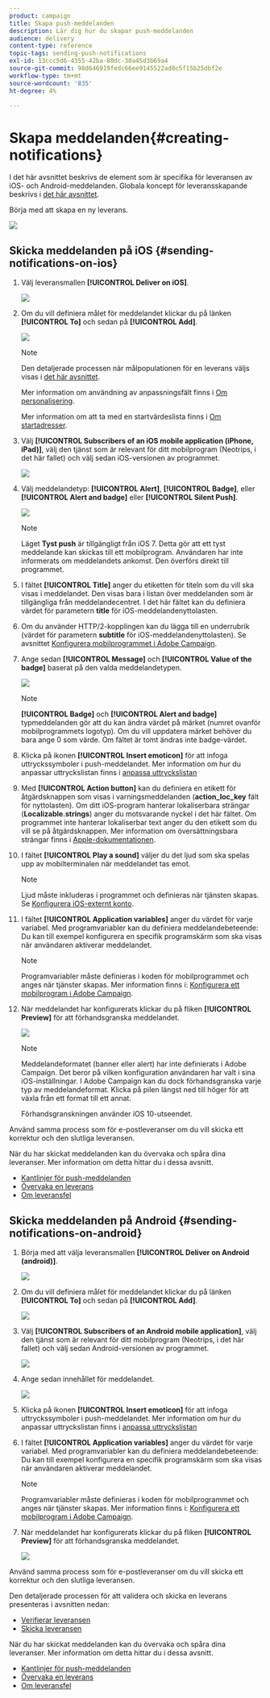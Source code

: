 ```yaml
---
product: campaign
title: Skapa push-meddelanden
description: Lär dig hur du skapar push-meddelanden
audience: delivery
content-type: reference
topic-tags: sending-push-notifications
exl-id: 13ccc5d6-4355-42ba-80dc-30a45d3b69a4
source-git-commit: 98d646919fedc66ee9145522ad0c5f15b25dbf2e
workflow-type: tm+mt
source-wordcount: '835'
ht-degree: 4%

---
```


# Skapa meddelanden{#creating-notifications}

I det här avsnittet beskrivs de element som är specifika för leveransen av iOS- och Android-meddelanden. Globala koncept för leveransskapande beskrivs i [det här avsnittet](../../delivery/using/steps-about-delivery-creation-steps.md).

Börja med att skapa en ny leverans.

![](assets/nmac_delivery_1.png)

## Skicka meddelanden på iOS {#sending-notifications-on-ios}

1. Välj leveransmallen **[!UICONTROL Deliver on iOS]**.

   ![](assets/nmac_delivery_ios_1.png)

1. Om du vill definiera målet för meddelandet klickar du på länken **[!UICONTROL To]** och sedan på **[!UICONTROL Add]**.

   ![](assets/nmac_delivery_ios_2.png)

   >[!NOTE]
   >
   >Den detaljerade processen när målpopulationen för en leverans väljs visas i [det här avsnittet](../../delivery/using/steps-defining-the-target-population.md).
   >
   >Mer information om användning av anpassningsfält finns i [Om personalisering](../../delivery/using/about-personalization.md).
   >
   >Mer information om att ta med en startvärdeslista finns i [Om startadresser](../../delivery/using/about-seed-addresses.md).

1. Välj **[!UICONTROL Subscribers of an iOS mobile application (iPhone, iPad)]**, välj den tjänst som är relevant för ditt mobilprogram (Neotrips, i det här fallet) och välj sedan iOS-versionen av programmet.

   ![](assets/nmac_delivery_ios_3.png)

1. Välj meddelandetyp: **[!UICONTROL Alert]**, **[!UICONTROL Badge]**, eller **[!UICONTROL Alert and badge]** eller **[!UICONTROL Silent Push]**.

   ![](assets/nmac_delivery_ios_4.png)

   >[!NOTE]
   >
   >Läget **Tyst push** är tillgängligt från iOS 7. Detta gör att ett tyst meddelande kan skickas till ett mobilprogram. Användaren har inte informerats om meddelandets ankomst. Den överförs direkt till programmet.

1. I fältet **[!UICONTROL Title]** anger du etiketten för titeln som du vill ska visas i meddelandet. Den visas bara i listan över meddelanden som är tillgängliga från meddelandecentret. I det här fältet kan du definiera värdet för parametern **title** för iOS-meddelandenyttolasten.

1. Om du använder HTTP/2-kopplingen kan du lägga till en underrubrik (värdet för parametern **subtitle** för iOS-meddelandenyttolasten). Se avsnittet [Konfigurera mobilprogrammet i Adobe Campaign](../../delivery/using/configuring-the-mobile-application.md).

1. Ange sedan **[!UICONTROL Message]** och **[!UICONTROL Value of the badge]** baserat på den valda meddelandetypen.

   ![](assets/nmac_delivery_ios_5.png)

   >[!NOTE]
   >
   >**[!UICONTROL Badge]** och  **[!UICONTROL Alert and badge]** typmeddelanden gör att du kan ändra värdet på märket (numret ovanför mobilprogrammets logotyp). Om du vill uppdatera märket behöver du bara ange 0 som värde. Om fältet är tomt ändras inte badge-värdet.

1. Klicka på ikonen **[!UICONTROL Insert emoticon]** för att infoga uttryckssymboler i push-meddelandet. Mer information om hur du anpassar uttryckslistan finns i [anpassa uttryckslistan](../../delivery/using/customizing-emoticon-list.md)

1. Med **[!UICONTROL Action button]** kan du definiera en etikett för åtgärdsknappen som visas i varningsmeddelanden (**action_loc_key** fält för nyttolasten). Om ditt iOS-program hanterar lokaliserbara strängar (**Localizable.strings**) anger du motsvarande nyckel i det här fältet. Om programmet inte hanterar lokaliserbar text anger du den etikett som du vill se på åtgärdsknappen. Mer information om översättningsbara strängar finns i [Apple-dokumentationen](https://developer.apple.com/library/archive/documentation/NetworkingInternet/Conceptual/RemoteNotificationsPG/CreatingtheNotificationPayload.html#//apple_ref/doc/uid/TP40008194-CH10-SW1).
1. I fältet **[!UICONTROL Play a sound]** väljer du det ljud som ska spelas upp av mobilterminalen när meddelandet tas emot.

   >[!NOTE]
   >
   >Ljud måste inkluderas i programmet och definieras när tjänsten skapas. Se [Konfigurera iOS-externt konto](../../delivery/using/configuring-the-mobile-application.md#configuring-external-account-ios).

1. I fältet **[!UICONTROL Application variables]** anger du värdet för varje variabel. Med programvariabler kan du definiera meddelandebeteende: Du kan till exempel konfigurera en specifik programskärm som ska visas när användaren aktiverar meddelandet.

   >[!NOTE]
   >
   >Programvariabler måste definieras i koden för mobilprogrammet och anges när tjänster skapas. Mer information finns i: [Konfigurera ett mobilprogram i Adobe Campaign](../../delivery/using/configuring-the-mobile-application.md).

1. När meddelandet har konfigurerats klickar du på fliken **[!UICONTROL Preview]** för att förhandsgranska meddelandet.

   ![](assets/nmac_intro_2.png)

   >[!NOTE]
   >
   >Meddelandeformatet (banner eller alert) har inte definierats i Adobe Campaign. Det beror på vilken konfiguration användaren har valt i sina iOS-inställningar. I Adobe Campaign kan du dock förhandsgranska varje typ av meddelandeformat. Klicka på pilen längst ned till höger för att växla från ett format till ett annat.
   >
   >Förhandsgranskningen använder iOS 10-utseendet.

Använd samma process som för e-postleveranser om du vill skicka ett korrektur och den slutliga leveransen.

När du har skickat meddelanden kan du övervaka och spåra dina leveranser. Mer information om detta hittar du i dessa avsnitt.

* [Kantlinjer för push-meddelanden](../../delivery/using/understanding-quarantine-management.md#push-notification-quarantines)
* [Övervaka en leverans](../../delivery/using/about-delivery-monitoring.md)
* [Om leveransfel](../../delivery/using/understanding-delivery-failures.md)

## Skicka meddelanden på Android {#sending-notifications-on-android}

1. Börja med att välja leveransmallen **[!UICONTROL Deliver on Android (android)]**.

   ![](assets/nmac_delivery_android_1.png)

1. Om du vill definiera målet för meddelandet klickar du på länken **[!UICONTROL To]** och sedan på **[!UICONTROL Add]**.

   ![](assets/nmac_delivery_android_2.png)

1. Välj **[!UICONTROL Subscribers of an Android mobile application]**, välj den tjänst som är relevant för ditt mobilprogram (Neotrips, i det här fallet) och välj sedan Android-versionen av programmet.

   ![](assets/nmac_delivery_android_3.png)

1. Ange sedan innehållet för meddelandet.

   ![](assets/nmac_delivery_android_4.png)

1. Klicka på ikonen **[!UICONTROL Insert emoticon]** för att infoga uttryckssymboler i push-meddelandet. Mer information om hur du anpassar uttryckslistan finns i [anpassa uttryckslistan](../../delivery/using/defining-interactive-content.md)

1. I fältet **[!UICONTROL Application variables]** anger du värdet för varje variabel. Med programvariabler kan du definiera meddelandebeteende: Du kan till exempel konfigurera en specifik programskärm som ska visas när användaren aktiverar meddelandet.

   >[!NOTE]
   >
   >Programvariabler måste definieras i koden för mobilprogrammet och anges när tjänster skapas. Mer information finns i: [Konfigurera ett mobilprogram i Adobe Campaign](../../delivery/using/configuring-the-mobile-application.md).

1. När meddelandet har konfigurerats klickar du på fliken **[!UICONTROL Preview]** för att förhandsgranska meddelandet.

   ![](assets/nmac_intro_1.png)

Använd samma process som för e-postleveranser om du vill skicka ett korrektur och den slutliga leveransen.

Den detaljerade processen för att validera och skicka en leverans presenteras i avsnitten nedan:

* [Verifierar leveransen](../../delivery/using/steps-validating-the-delivery.md)
* [Skicka leveransen](../../delivery/using/steps-sending-the-delivery.md)

När du har skickat meddelanden kan du övervaka och spåra dina leveranser. Mer information om detta hittar du i dessa avsnitt.

* [Kantlinjer för push-meddelanden](../../delivery/using/understanding-quarantine-management.md#push-notification-quarantines)
* [Övervaka en leverans](../../delivery/using/about-delivery-monitoring.md)
* [Om leveransfel](../../delivery/using/understanding-delivery-failures.md)
